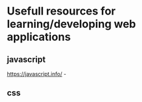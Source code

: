 # Usefull resources for learning/developing web applications

## javascript 
 https://javascript.info/ - 
## css

